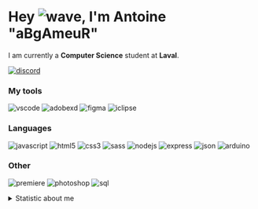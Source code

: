 # Hey ![wave], I'm Antoine "aBgAmeuR"

I am currently a **Computer Science** student at **Laval**.

[![discord]](https://discord.com/users/291253455907979264)
### My tools
![vscode] ![adobexd] ![figma] ![iclipse]

### Languages
![javascript] ![html5] ![css3] ![sass] ![nodejs] ![express] ![json] ![arduino]

### Other
![premiere] ![photoshop] ![sql]


<!-- <p>
  💻 My workspace<br/><br/>
  <img src="https://img.shields.io/badge/windows-%230078D6.svg?&style=for-the-badge&logo=windows&logoColor=white" />
  <img src="https://img.shields.io/badge/amd-ryzen%5%3500X&style=for-the-badge&logo=amd&logoColor=white" />
  <img src="https://img.shields.io/badge/RAM-16GB-%230071C5.svg?&style=for-the-badge&logoColor=white" />
  <img src="https://img.shields.io/badge/nvidia-gtx%201650-%2376B900.svg?&style=for-the-badge&logo=nvidia&logoColor=white" />
</p>
 -->
<details>
<summary>Statistic about me</summary>

<p align="center">
<img src="https://github-readme-stats.vercel.app/api?username=aBgAmeuR" />
</p>

</details>

[virtualbox]: https://img.shields.io/badge/VirtualBox-21416b?style=for-the-badge&logo=VirtualBox&logoColor=white
[iclipse]: https://img.shields.io/badge/Eclipse-2C2255?style=for-the-badge&logo=eclipse&logoColor=white
[nodejs]: https://img.shields.io/badge/Node.js-339933?style=for-the-badge&logo=nodedotjs&logoColor=white
[express]: https://img.shields.io/badge/Express.js-000000?style=for-the-badge&logo=express&logoColor=white
[figma]: https://img.shields.io/badge/Figma-F24E1E?style=for-the-badge&logo=figma&logoColor=white
[premiere]: https://img.shields.io/badge/Adobe%20Premiere%20Pro-9999FF?style=for-the-badge&logo=Adobe%20Premiere%20Pro&logoColor=white
[photoshop]: https://img.shields.io/badge/Adobe%20Photoshop-31A8FF?style=for-the-badge&logo=Adobe%20Photoshop&logoColor=black
[sql]: https://img.shields.io/badge/MySQL-005C84?style=for-the-badge&logo=mysql&logoColor=white
[wave]: https://cdn.jsdelivr.net/gh/Readme-Workflows/Readme-Icons@1.1.0/icons/gifs/wave.gif
[discord]: https://img.shields.io/badge/Discord-323330?style=for-the-badge&logo=discord
[json]: https://img.shields.io/badge/json-323330?style=for-the-badge&logo=json
[sass]: https://img.shields.io/badge/sass-323330?style=for-the-badge&logo=sass
[adobexd]: https://img.shields.io/badge/Adobe%20XD-FF61F6?style=for-the-badge&logo=Adobe%20XD&logoColor=white
[arduino]: https://img.shields.io/badge/Arduino-00979D?style=for-the-badge&logo=Arduino&logoColor=white
[vscode]: https://img.shields.io/badge/Visual_Studio_Code-0078D4?style=for-the-badge&logo=visual%20studio%20code&logoColor=white
[javascript]: https://img.shields.io/badge/JavaScript-323330?style=for-the-badge&logo=javascript
[html5]: https://img.shields.io/badge/HTML5-323330?style=for-the-badge&logo=html5
[css3]: https://img.shields.io/badge/CSS3-323330?style=for-the-badge&logo=css3
